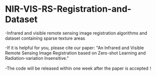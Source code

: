# NIR-VIS-RS-Registration-and-Dataset
-Infrared and visible remote sensing image registration algorithms and dataset containing sparse texture areas

-If it is helpful for you, please cite our paper: "An Infrared and Visible Remote Sensing Image Registration based on Zero-shot Learning and Radiation-variation Insensitive."

-The code will be released within one week after the paper is accepted！
